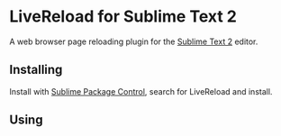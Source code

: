 LiveReload for Sublime Text 2
=========

A web browser page reloading plugin for the [Sublime Text 2](http://sublimetext.com "Sublime Text 2") editor. 

Installing
-----

Install with [Sublime Package Control](http://wbond.net/sublime_packages/package_control "Sublime Package Control"), search for LiveReload and install.


Using
-----
